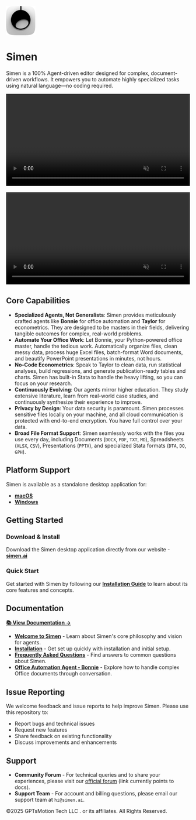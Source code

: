 <div align="left">
  <img src="assets/icon.png" alt="Simen" width="80" height="80">
  
  # Simen
  
  Simen is a 100% Agent-driven editor designed for complex, document-driven workflows. It empowers you to automate highly specialized tasks using natural language—no coding required.
  
  <video src="https://github.com/user-attachments/assets/63482f5f-6335-495c-bf82-481f23b738c3" autoplay loop muted playsinline width="100%"></video>
  
  <video src="https://github.com/user-attachments/assets/dfdc647f-0ff1-4005-b54a-b40122e26ce8" autoplay loop muted playsinline width="100%"></video>

</div>

## Core Capabilities

- **Specialized Agents, Not Generalists**: Simen provides meticulously crafted agents like **Bonnie** for office automation and **Taylor** for econometrics. They are designed to be masters in their fields, delivering tangible outcomes for complex, real-world problems.
- **Automate Your Office Work**: Let Bonnie, your Python-powered office master, handle the tedious work. Automatically organize files, clean messy data, process huge Excel files, batch-format Word documents, and beautify PowerPoint presentations in minutes, not hours.
- **No-Code Econometrics**: Speak to Taylor to clean data, run statistical analyses, build regressions, and generate publication-ready tables and charts. Simen has built-in Stata to handle the heavy lifting, so you can focus on your research.
- **Continuously Evolving**: Our agents mirror higher education. They study extensive literature, learn from real-world case studies, and continuously synthesize their experience to improve.
- **Privacy by Design**: Your data security is paramount. Simen processes sensitive files locally on your machine, and all cloud communication is protected with end-to-end encryption. You have full control over your data.
- **Broad File Format Support**: Simen seamlessly works with the files you use every day, including Documents (`DOCX`, `PDF`, `TXT`, `MD`), Spreadsheets (`XLSX`, `CSV`), Presentations (`PPTX`), and specialized Stata formats (`DTA`, `DO`, `GPH`).

## Platform Support

Simen is available as a standalone desktop application for:
- **[macOS](https://case.simen.ai/en/downloads)**
- **[Windows](https://case.simen.ai/en/downloads)** 

## Getting Started

### Download & Install
Download the Simen desktop application directly from our website - **[simen.ai](https://simen.ai)**

### Quick Start
Get started with Simen by following our **[Installation Guide](https://case.simen.ai/en/installation)** to learn about its core features and concepts.

## Documentation

**[📚 View Documentation →](https://case.simen.ai/en/welcome)**

- **[Welcome to Simen](https://case.simen.ai/en/welcome)** - Learn about Simen's core philosophy and vision for agents.
- **[Installation](https://case.simen.ai/en/installation)** - Get set up quickly with installation and initial setup.
- **[Frequently Asked Questions](https://case.simen.ai/en/faq)** - Find answers to common questions about Simen.
- **[Office Automation Agent - Bonnie](https://case.simen.ai/en/bonnie/introduct)** - Explore how to handle complex Office documents through conversation.

## Issue Reporting
We welcome feedback and issue reports to help improve Simen. Please use this repository to:
- Report bugs and technical issues
- Request new features
- Share feedback on existing functionality
- Discuss improvements and enhancements

## Support
- **Community Forum** - For technical queries and to share your experiences, please visit our [official forum](https://case.simen.ai/en/welcome) (link currently points to docs).
- **Support Team** - For account and billing questions, please email our support team at `hi@simen.ai`.


©2025 GPTsMotion Tech LLC . or its affiliates. All Rights Reserved.
